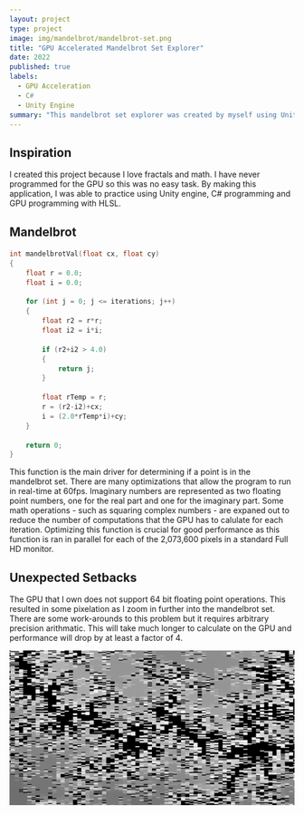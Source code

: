 ```yaml
---
layout: project
type: project
image: img/mandelbrot/mandelbrot-set.png
title: "GPU Accelerated Mandelbrot Set Explorer"
date: 2022
published: true
labels:
  - GPU Acceleration
  - C#
  - Unity Engine
summary: "This mandelbrot set explorer was created by myself using Unity game engine"
---
```


## Inspiration
I created this project because I love fractals and math. I have never programmed for the GPU so this was no easy task. By making this application, I was able to practice using Unity engine, C# programming and GPU programming with HLSL.

## Mandelbrot 
```c
int mandelbrotVal(float cx, float cy)
{    
    float r = 0.0;
    float i = 0.0;
    
    for (int j = 0; j <= iterations; j++)
    {
        float r2 = r*r;
        float i2 = i*i;
        
        if (r2+i2 > 4.0)
        {
            return j;
        }
        
        float rTemp = r;
        r = (r2-i2)+cx;
        i = (2.0*rTemp*i)+cy;
    }
    
    return 0;
}
```
This function is the main driver for determining if a point is in the mandelbrot set. There are many optimizations that allow the program to run in real-time at 60fps. Imaginary numbers are represented as two floating point numbers, one for the real part and one for the imaginary part. Some math operations - such as squaring complex numbers - are expaned out to reduce the number of computations that the GPU has to calulate for each iteration. Optimizing this function is crucial for good performance as this function is ran in parallel for each of the 2,073,600 pixels in a standard Full HD monitor.

## Unexpected Setbacks
The GPU that I own does not support 64 bit floating point operations. This resulted in some pixelation as I zoom in further into the mandelbrot set. There are some work-arounds to this problem but it requires arbitrary precision arithmatic. This will take much longer to calculate on the GPU and performance will drop by at least a factor of 4.

<img src="../img/mandelbrot/mandelbrot-pixelated.png" style="max-width=100%; height=auto">
